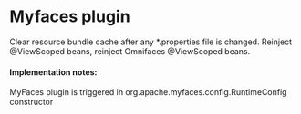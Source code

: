 Myfaces plugin
==================
Clear resource bundle cache after any *.properties file is changed.
Reinject @ViewScoped beans, reinject Omnifaces @ViewScoped beans.

#### Implementation notes:
MyFaces plugin is triggered in org.apache.myfaces.config.RuntimeConfig constructor
